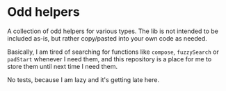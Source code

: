 # Odd helpers

A collection of odd helpers for various types. The lib is not intended to be
included as-is, but rather copy/pasted into your own code as needed.

Basically, I am tired of searching for functions like `compose`,  `fuzzySearch`
or `padStart` whenever I need them, and this repository is a place for me to
store them until next time I need them.

No tests, because I am lazy and it's getting late here.
